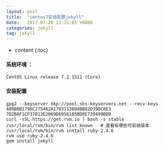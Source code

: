 ```yaml
---
layout: post
title:  "centos7安装配置jekyll"
date:   2017-07-20 13:31:01 +0800
categories: jekyll
tag: jekyll
---
```


* content
{:toc}


#### 系统环境 ：
    CentOS Linux release 7.2.1511 (Core)
    
#### 安装配置
    gpg2 --keyserver hkp://pool.sks-keyservers.net --recv-keys 409B6B1796C275462A1703113804BB82D39DC0E3 7D2BAF1CF37B13E2069D6956105BD0E739499BDB
    curl -sSL https://get.rvm.io | bash -s stable
    /usr/local/rvm/bin/rvm list known   # 查看有哪些可安装版本
    /usr/local/rvm/bin/rvm install ruby-2.4.6
    rvm use ruby-2.4.6
    gem install jekyll
 
